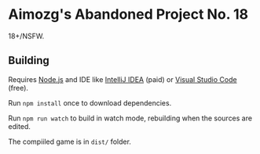# Aimozg's Abandoned Project No. 18

18+/NSFW.

## Building

Requires [Node.js](https://nodejs.org) and IDE like [IntelliJ IDEA](https://www.jetbrains.com/idea/) (paid) or [Visual Studio Code](https://code.visualstudio.com) (free).

Run `npm install` once to download dependencies.

Run `npm run watch` to build in watch mode, rebuilding when the sources are edited.

The compiiled game is in `dist/` folder.